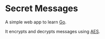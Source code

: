 # Secret Messages

A simple web app to learn [Go](https://golang.org/project/).

It encrypts and decrypts messages using [AES](https://en.wikipedia.org/wiki/Advanced_Encryption_Standard).